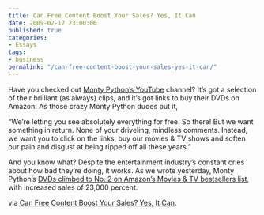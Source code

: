 ```yaml
---
title: Can Free Content Boost Your Sales? Yes, It Can
date: 2009-02-17 23:00:06
published: true
categories:
- Essays
tags:
- business
permalink: "/can-free-content-boost-your-sales-yes-it-can/"
---
```

Have you checked out <a href="http://www.youtube.com/montypython" target="_blank" rel="nofollow">Monty Python’s YouTube</a> channel? It’s got a selection of their brilliant (as always) clips, and it’s got links to buy their DVDs on Amazon. As those crazy Monty Python dudes put it,

“We’re letting you see absolutely everything for free. So there! But we want something in return. None of your driveling, mindless comments. Instead, we want you to click on the links, buy our movies &amp; TV shows and soften our pain and disgust at being ripped off all these years.”

And you know what? Despite the entertainment industry’s constant cries about how bad they’re doing, it works. As we wrote yesterday, Monty Python’s <a href="http://mashable.com/2009/01/21/youtube-click-to-buy-overlay-ads/" rel="nofollow">DVDs climbed to No. 2 on Amazon’s Movies &amp; TV bestsellers list</a>, with increased sales of 23,000 percent.

via <a href="http://mashable.com/2009/01/22/youtube-boost-sales" rel="nofollow">Can Free Content Boost Your Sales? Yes, It Can</a>.
